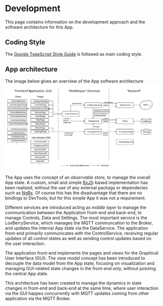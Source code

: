 # Development

This page contains information on the development approach and the software architecture for this App.

## Coding Style

The [Google TypeScript Style Guide](https://google.github.io/styleguide/tsguide.html#interfaces-vs-type-aliases) is followed as main coding style.

## App architecture

The image below gives an overview of the App software architecture
<img src="pwa-architecture.svg">

The App uses the concept of an *observable store*, to manage the overall App state. A custom, small and simple [RxJS](https://angular.io/guide/rx-library)-based implementation has been realized, without the use of any external packags or dependecies such as [NgRx](https://v7.ngrx.io/guide/store). Of course this has the disadvantage that there are no bindings to DevTools, but for this simple App it was not a requirement.

Different services are introduced acting as *middle layer* to manage the communication between the Application front-end and back-end, to manage Controls, Data and Settings. The most important service is the LoxBerryService, which manages the MQTT communcation to the Broker, and updates the internal App state via the DataService. The application front-end primarily communicates with the ControlService, receiving regular updates of all control states as well as sending control updates based on the user interaction.

The application front-end implements the pages and views for the Graphical User Interface (GUI). The *view model* concept has been introduced to decouple the data model from the App state, focusing on visualization and managing GUI-related state changes in the front-end only, without poluting the central App state.

This architecture has been created to manage the dynamics in state changes in front-end and back-end at the same time, where user interaction via the GUI happes concurrently with MQTT updates coming from other application via the MQTT Broker.
